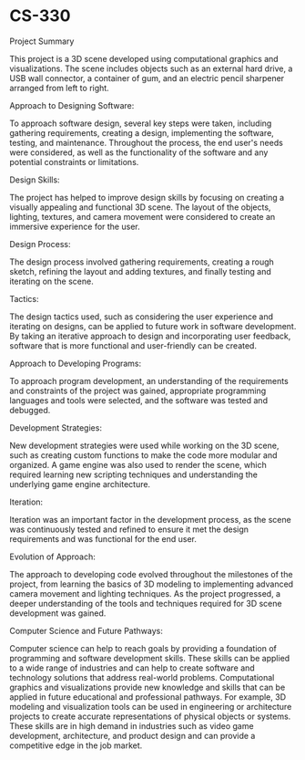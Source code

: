 # CS-330
Project Summary 

This project is a 3D scene developed using computational graphics and visualizations. The scene includes objects such as an external hard drive, a USB wall connector, a container of gum, and an electric pencil sharpener arranged from left to right.

Approach to Designing Software: 

To approach software design, several key steps were taken, including gathering requirements, creating a design, implementing the software, testing, and maintenance. Throughout the process, the end user's needs were considered, as well as the functionality of the software and any potential constraints or limitations.

Design Skills: 

The project has helped to improve design skills by focusing on creating a visually appealing and functional 3D scene. The layout of the objects, lighting, textures, and camera movement were considered to create an immersive experience for the user.

Design Process: 

The design process involved gathering requirements, creating a rough sketch, refining the layout and adding textures, and finally testing and iterating on the scene.

Tactics: 

The design tactics used, such as considering the user experience and iterating on designs, can be applied to future work in software development. By taking an iterative approach to design and incorporating user feedback, software that is more functional and user-friendly can be created.

Approach to Developing Programs: 

To approach program development, an understanding of the requirements and constraints of the project was gained, appropriate programming languages and tools were selected, and the software was tested and debugged.

Development Strategies: 

New development strategies were used while working on the 3D scene, such as creating custom functions to make the code more modular and organized. A game engine was also used to render the scene, which required learning new scripting techniques and understanding the underlying game engine architecture.

Iteration: 

Iteration was an important factor in the development process, as the scene was continuously tested and refined to ensure it met the design requirements and was functional for the end user.

Evolution of Approach: 

The approach to developing code evolved throughout the milestones of the project, from learning the basics of 3D modeling to implementing advanced camera movement and lighting techniques. As the project progressed, a deeper understanding of the tools and techniques required for 3D scene development was gained.

Computer Science and Future Pathways: 

Computer science can help to reach goals by providing a foundation of programming and software development skills. These skills can be applied to a wide range of industries and can help to create software and technology solutions that address real-world problems.
Computational graphics and visualizations provide new knowledge and skills that can be applied in future educational and professional pathways. For example, 3D modeling and visualization tools can be used in engineering or architecture projects to create accurate representations of physical objects or systems. These skills are in high demand in industries such as video game development, architecture, and product design and can provide a competitive edge in the job market.
